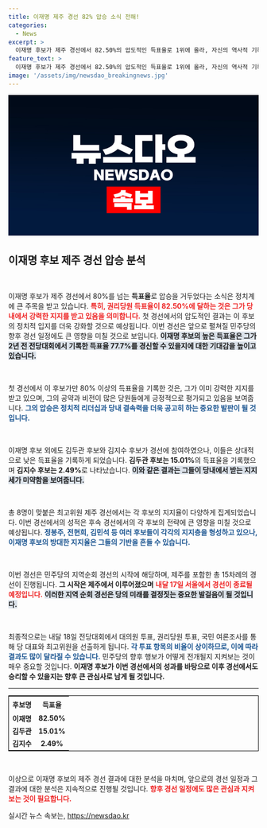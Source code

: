 ```yaml
---
title: 이재명 제주 경선 82% 압승 소식 전해!
categories:
  - News
excerpt: >
  이재명 후보가 제주 경선에서 82.50%의 압도적인 득표율로 1위에 올라, 자신의 역사적 기록 경신이 기대됩니다. 뛰어난 성과 속에 다음 경선이 주목받고 있습니다!
feature_text: >
  이재명 후보가 제주 경선에서 82.50%의 압도적인 득표율로 1위에 올라, 자신의 역사적 기록 경신이 기대됩니다. 뛰어난 성과 속에 다음 경선이 주목받고 있습니다!
image: '/assets/img/newsdao_breakingnews.jpg'
---
```


<p><img src="/assets/img/newsdao_breakingnews.jpg" alt="pcversion 속보" /></p>

<h2 data-ke-size="size26">이재명 후보 제주 경선 압승 분석</h2>

<p data-ke-size="size16">&nbsp;</p>

<p>이재명 후보가 제주 경선에서 80%를 넘는 <b>득표율</b>로 압승을 거두었다는 소식은 정치계에 큰 주목을 받고 있습니다. <b><span style="color: #ee2323;">특히, 권리당원 득표율이 82.50%에 달하는 것은 그가 당내에서 강력한 지지를 받고 있음을 의미합니다.</span></b> 첫 경선에서의 압도적인 결과는 이 후보의 정치적 입지를 더욱 강화할 것으로 예상됩니다. 이번 경선은 앞으로 펼쳐질 민주당의 향후 경선 일정에도 큰 영향을 미칠 것으로 보입니다. <b><span style="background-color: #21538527;">이재명 후보의 높은 득표율은 그가 2년 전 전당대회에서 기록한 득표율 77.7%를 경신할 수 있을지에 대한 기대감을 높이고 있습니다.</span></b> </p>

<p data-ke-size="size16">&nbsp;</p>

<p>첫 경선에서 이 후보가만 80% 이상의 득표율을 기록한 것은, 그가 이미 강력한 지지를 받고 있으며, 그의 공약과 비전이 많은 당원들에게 긍정적으로 평가되고 있음을 보여줍니다. <b><span style="color: #1a5490;">그의 압승은 정치적 리더십과 당내 결속력을 더욱 공고히 하는 중요한 발판이 될 것입니다.</span></b> </p>

<p data-ke-size="size16">&nbsp;</p>

<p>이재명 후보 외에도 김두관 후보와 김지수 후보가 경선에 참여하였으나, 이들은 상대적으로 낮은 득표율을 기록하게 되었습니다. <b>김두관 후보는 15.01%</b>의 득표율을 기록했으며 <b>김지수 후보는 2.49%</b>로 나타났습니다. <b><span style="background-color: #21538527;">이와 같은 결과는 그들이 당내에서 받는 지지세가 미약함을 보여줍니다.</span></b> </p>

<p data-ke-size="size16">&nbsp;</p>

<p>총 8명이 맞붙은 최고위원 제주 경선에서는 각 후보의 지지율이 다양하게 집계되었습니다. 이번 경선에서의 성적은 후속 경선에서의 각 후보의 전략에 큰 영향을 미칠 것으로 예상됩니다. <b><span style="color: #1a5490;">정봉주, 전현희, 김민석 등 여러 후보들이 각각의 지지층을 형성하고 있으나, 이재명 후보의 방대한 지지율은 그들의 기반을 흔들 수 있습니다.</span></b> </p>

<p data-ke-size="size16">&nbsp;</p>

<p>이번 경선은 민주당의 지역순회 경선의 시작에 해당하며, 제주를 포함한 총 15차례의 경선이 진행됩니다. <b>그 시작은 제주에서 이루어졌으며</b> <b><span style="color: #ee2323;">내달 17일 서울에서 경선이 종료될 예정입니다.</span></b> <b><span style="background-color: #21538527;">이러한 지역 순회 경선은 당의 미래를 결정짓는 중요한 발걸음이 될 것입니다.</span></b> </p>

<p data-ke-size="size16">&nbsp;</p>

<p>최종적으로는 내달 18일 전당대회에서 대의원 투표, 권리당원 투표, 국민 여론조사를 통해 당 대표와 최고위원을 선출하게 됩니다. <b><span style="color: #1a5490;">각 투표 항목의 비율이 상이하므로, 이에 따라 결과도 많이 달라질 수 있습니다.</span></b> 민주당의 향후 행보가 어떻게 전개될지 지켜보는 것이 매우 중요할 것입니다. <b>이재명 후보가 이번 경선에서의 성과를 바탕으로 이후 경선에서도 승리할 수 있을지는 향후 큰 관심사로 남게 될 것입니다.</b> </p>

<hr>

<table style="width:100%; border:1px solid #000;">
  <tr>
    <th style="text-align: center; height: 25px;"><b>후보명</b></th>
    <th style="text-align: center; height: 25px;"><b>득표율</b></th>
  </tr>
  <tr>
    <td style="text-align: center; height: 17px;"><b>이재명</b></td>
    <td style="text-align: center; height: 17px;"><b>82.50%</b></td>
  </tr>
  <tr>
    <td style="text-align: center; height: 17px;"><b>김두관</b></td>
    <td style="text-align: center; height: 17px;"><b>15.01%</b></td>
  </tr>
  <tr>
    <td style="text-align: center; height: 17px;"><b>김지수</b></td>
    <td style="text-align: center; height: 17px;"><b>2.49%</b></td>
  </tr>
</table>

<p data-ke-size="size16">&nbsp;</p>

<p>이상으로 이재명 후보의 제주 경선 결과에 대한 분석을 마치며, 앞으로의 경선 일정과 그 결과에 대한 분석은 지속적으로 진행될 것입니다. <b><span style="color: #ee2323;">향후 경선 일정에도 많은 관심과 지켜보는 것이 필요합니다.</span></b></p>
실시간 뉴스 속보는, <a href="https://newsdao.kr" rel="dofollow">https://newsdao.kr</a>


